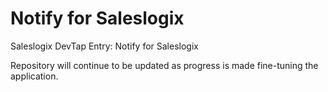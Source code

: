 Notify for Saleslogix
=====================

Saleslogix DevTap Entry: Notify for Saleslogix


Repository will continue to be updated as progress is made fine-tuning the application. 
